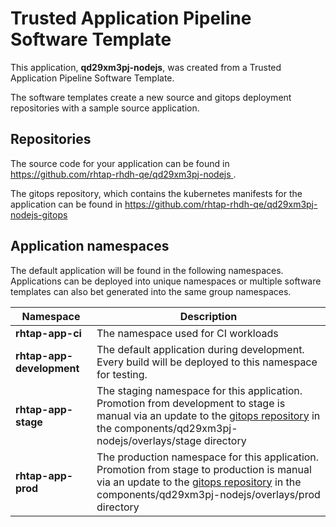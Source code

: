 # Trusted Application Pipeline Software Template

This application, **qd29xm3pj-nodejs**, was created from a Trusted Application Pipeline Software Template.

The software templates create a new source and gitops deployment repositories with a sample source application. 

## Repositories

The source code for your application can be found in [https://github.com/rhtap-rhdh-qe/qd29xm3pj-nodejs ](https://github.com/rhtap-rhdh-qe/qd29xm3pj-nodejs ).
 
The gitops repository, which contains the kubernetes manifests for the application can be found in 
[https://github.com/rhtap-rhdh-qe/qd29xm3pj-nodejs-gitops ](https://github.com/rhtap-rhdh-qe/qd29xm3pj-nodejs-gitops ) 

## Application namespaces 

The default application will be found in the following namespaces. Applications can be deployed into unique namespaces or multiple software templates can also bet generated into the same group namespaces.  

|  Namespace   |  Description   |  
| -------- | -------- |
| **rhtap-app-ci** | The namespace used for CI workloads |
| **rhtap-app-development** | The default application during development. Every build will be deployed to this namespace for testing. |
| **rhtap-app-stage** | The staging namespace for this application. Promotion from development to stage is manual via an update to the [gitops repository](https://github.com/rhtap-rhdh-qe/qd29xm3pj-nodejs-gitops ) in the components/qd29xm3pj-nodejs/overlays/stage directory |
| **rhtap-app-prod** | The production namespace for this application. Promotion from stage to production is manual via an update to the [gitops repository](https://github.com/rhtap-rhdh-qe/qd29xm3pj-nodejs-gitops ) in the components/qd29xm3pj-nodejs/overlays/prod directory |